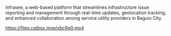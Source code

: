Infrasee, a web-based platform that streamlines infrastructure issue reporting and management through real-time updates, geolocation tracking, and enhanced collaboration among service utility providers in Baguio City.

https://files.catbox.moe/xbc9q0.mp4
